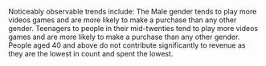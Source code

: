 Noticeably observable trends include:
The Male gender tends to play more videos games and are more likely to make a purchase than any other gender.
Teenagers to people in their mid-twenties tend to play more videos games and are more likely to make a purchase than any other gender.
People aged 40 and above do not contribute significantly to revenue as they are the lowest in count and spent the lowest.